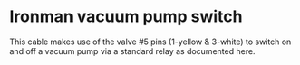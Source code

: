 # Ironman vacuum pump switch
This cable makes use of the valve #5 pins (1-yellow & 3-white) to switch on and off a vacuum pump via a standard relay as documented here.

